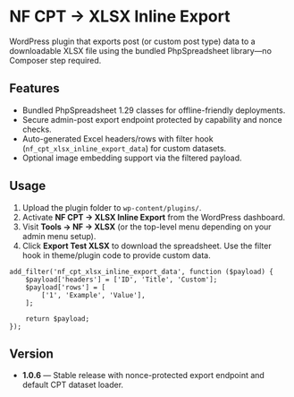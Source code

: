 # NF CPT → XLSX Inline Export

WordPress plugin that exports post (or custom post type) data to a downloadable XLSX file using the bundled PhpSpreadsheet library—no Composer step required.

## Features

- Bundled PhpSpreadsheet 1.29 classes for offline-friendly deployments.
- Secure admin-post export endpoint protected by capability and nonce checks.
- Auto-generated Excel headers/rows with filter hook (`nf_cpt_xlsx_inline_export_data`) for custom datasets.
- Optional image embedding support via the filtered payload.

## Usage

1. Upload the plugin folder to `wp-content/plugins/`.
2. Activate **NF CPT → XLSX Inline Export** from the WordPress dashboard.
3. Visit **Tools → NF → XLSX** (or the top-level menu depending on your admin menu setup).
4. Click **Export Test XLSX** to download the spreadsheet. Use the filter hook in theme/plugin code to provide custom data.

```
add_filter('nf_cpt_xlsx_inline_export_data', function ($payload) {
    $payload['headers'] = ['ID', 'Title', 'Custom'];
    $payload['rows'] = [
        ['1', 'Example', 'Value'],
    ];

    return $payload;
});
```

## Version

- **1.0.6** — Stable release with nonce-protected export endpoint and default CPT dataset loader.
